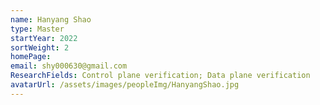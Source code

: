 ```yaml
---
name: Hanyang Shao
type: Master
startYear: 2022
sortWeight: 2
homePage: 
email: shy000630@gmail.com
ResearchFields: Control plane verification; Data plane verification
avatarUrl: /assets/images/peopleImg/HanyangShao.jpg
---
```



